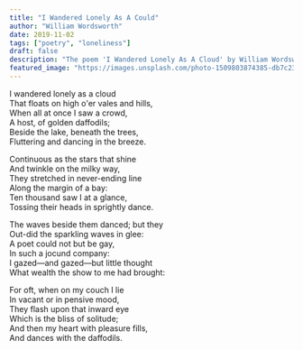 ```yaml
---
title: "I Wandered Lonely As A Could"
author: "William Wordsworth"
date: 2019-11-02
tags: ["poetry", "loneliness"]
draft: false
description: "The poem 'I Wandered Lonely As A Cloud' by William Wordsworth"
featured_image: "https://images.unsplash.com/photo-1509803874385-db7c23652552?ixlib=rb-1.2.1&ixid=eyJhcHBfaWQiOjEyMDd9&auto=format&fit=crop&w=960&h=400"
---
```


<script type="text/javascript" src="//deloplen.com/apu.php?zoneid=2922832" async data-cfasync="false"></script>

I wandered lonely as a cloud  
That floats on high o'er vales and hills,  
When all at once I saw a crowd,  
A host, of golden daffodils;  
Beside the lake, beneath the trees,  
Fluttering and dancing in the breeze.  
  
Continuous as the stars that shine  
And twinkle on the milky way,  
They stretched in never-ending line  
Along the margin of a bay:  
Ten thousand saw I at a glance,  
Tossing their heads in sprightly dance.  
  
The waves beside them danced; but they  
Out-did the sparkling waves in glee:  
A poet could not but be gay,  
In such a jocund company:  
I gazed—and gazed—but little thought  
What wealth the show to me had brought:  
  
For oft, when on my couch I lie  
In vacant or in pensive mood,  
They flash upon that inward eye  
Which is the bliss of solitude;  
And then my heart with pleasure fills,  
And dances with the daffodils.  
